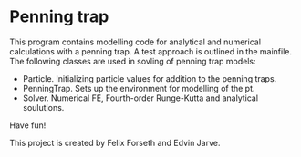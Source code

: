 # Penning trap
This program contains modelling code for analytical and numerical calculations with a penning trap. A test approach is outlined in the mainfile. 
The following classes are used in sovling of penning trap models:
- Particle. Initializing particle values for addition to the penning traps. 
- PenningTrap. Sets up the environment for modelling of the pt. 
- Solver. Numerical FE, Fourth-order Runge-Kutta and analytical soulutions.

Have fun!

This project is created by Felix Forseth and Edvin Jarve.
